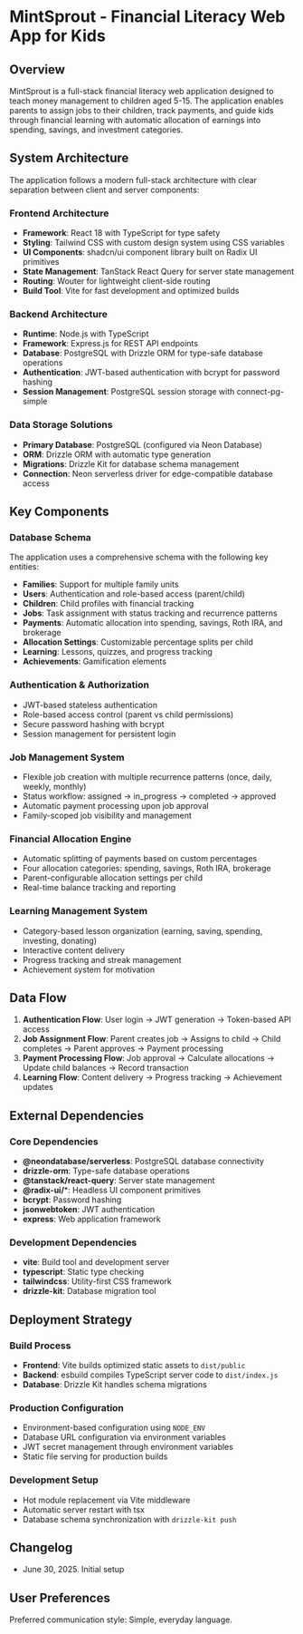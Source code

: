 # MintSprout - Financial Literacy Web App for Kids

## Overview

MintSprout is a full-stack financial literacy web application designed to teach money management to children aged 5-15. The application enables parents to assign jobs to their children, track payments, and guide kids through financial learning with automatic allocation of earnings into spending, savings, and investment categories.

## System Architecture

The application follows a modern full-stack architecture with clear separation between client and server components:

### Frontend Architecture
- **Framework**: React 18 with TypeScript for type safety
- **Styling**: Tailwind CSS with custom design system using CSS variables
- **UI Components**: shadcn/ui component library built on Radix UI primitives
- **State Management**: TanStack React Query for server state management
- **Routing**: Wouter for lightweight client-side routing
- **Build Tool**: Vite for fast development and optimized builds

### Backend Architecture
- **Runtime**: Node.js with TypeScript
- **Framework**: Express.js for REST API endpoints
- **Database**: PostgreSQL with Drizzle ORM for type-safe database operations
- **Authentication**: JWT-based authentication with bcrypt for password hashing
- **Session Management**: PostgreSQL session storage with connect-pg-simple

### Data Storage Solutions
- **Primary Database**: PostgreSQL (configured via Neon Database)
- **ORM**: Drizzle ORM with automatic type generation
- **Migrations**: Drizzle Kit for database schema management
- **Connection**: Neon serverless driver for edge-compatible database access

## Key Components

### Database Schema
The application uses a comprehensive schema with the following key entities:
- **Families**: Support for multiple family units
- **Users**: Authentication and role-based access (parent/child)
- **Children**: Child profiles with financial tracking
- **Jobs**: Task assignment with status tracking and recurrence patterns
- **Payments**: Automatic allocation into spending, savings, Roth IRA, and brokerage
- **Allocation Settings**: Customizable percentage splits per child
- **Learning**: Lessons, quizzes, and progress tracking
- **Achievements**: Gamification elements

### Authentication & Authorization
- JWT-based stateless authentication
- Role-based access control (parent vs child permissions)
- Secure password hashing with bcrypt
- Session management for persistent login

### Job Management System
- Flexible job creation with multiple recurrence patterns (once, daily, weekly, monthly)
- Status workflow: assigned → in_progress → completed → approved
- Automatic payment processing upon job approval
- Family-scoped job visibility and management

### Financial Allocation Engine
- Automatic splitting of payments based on custom percentages
- Four allocation categories: spending, savings, Roth IRA, brokerage
- Parent-configurable allocation settings per child
- Real-time balance tracking and reporting

### Learning Management System
- Category-based lesson organization (earning, saving, spending, investing, donating)
- Interactive content delivery
- Progress tracking and streak management
- Achievement system for motivation

## Data Flow

1. **Authentication Flow**: User login → JWT generation → Token-based API access
2. **Job Assignment Flow**: Parent creates job → Assigns to child → Child completes → Parent approves → Payment processing
3. **Payment Processing Flow**: Job approval → Calculate allocations → Update child balances → Record transaction
4. **Learning Flow**: Content delivery → Progress tracking → Achievement updates

## External Dependencies

### Core Dependencies
- **@neondatabase/serverless**: PostgreSQL database connectivity
- **drizzle-orm**: Type-safe database operations
- **@tanstack/react-query**: Server state management
- **@radix-ui/***: Headless UI component primitives
- **bcrypt**: Password hashing
- **jsonwebtoken**: JWT authentication
- **express**: Web application framework

### Development Dependencies
- **vite**: Build tool and development server
- **typescript**: Static type checking
- **tailwindcss**: Utility-first CSS framework
- **drizzle-kit**: Database migration tool

## Deployment Strategy

### Build Process
- **Frontend**: Vite builds optimized static assets to `dist/public`
- **Backend**: esbuild compiles TypeScript server code to `dist/index.js`
- **Database**: Drizzle Kit handles schema migrations

### Production Configuration
- Environment-based configuration using `NODE_ENV`
- Database URL configuration via environment variables
- JWT secret management through environment variables
- Static file serving for production builds

### Development Setup
- Hot module replacement via Vite middleware
- Automatic server restart with tsx
- Database schema synchronization with `drizzle-kit push`

## Changelog
- June 30, 2025. Initial setup

## User Preferences

Preferred communication style: Simple, everyday language.